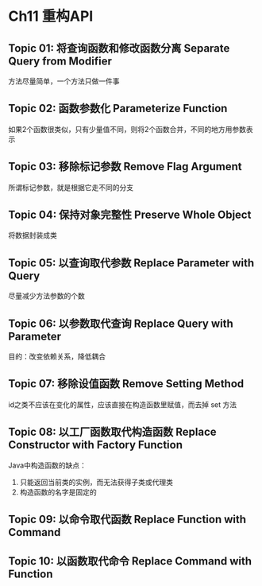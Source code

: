 # Ch11 重构API

## Topic 01: 将查询函数和修改函数分离 Separate Query from Modifier
方法尽量简单，一个方法只做一件事

## Topic 02: 函数参数化 Parameterize Function
如果2个函数很类似，只有少量值不同，则将2个函数合并，不同的地方用参数表示

## Topic 03: 移除标记参数 Remove Flag Argument
所谓标记参数，就是根据它走不同的分支

## Topic 04: 保持对象完整性 Preserve Whole Object
将数据封装成类

## Topic 05: 以查询取代参数 Replace Parameter with Query
尽量减少方法参数的个数

## Topic 06: 以参数取代查询 Replace Query with Parameter
目的：改变依赖关系，降低耦合

## Topic 07: 移除设值函数 Remove Setting Method
id之类不应该在变化的属性，应该直接在构造函数里赋值，而去掉 set 方法

## Topic 08: 以工厂函数取代构造函数 Replace Constructor with Factory Function
Java中构造函数的缺点：
1. 只能返回当前类的实例，而无法获得子类或代理类
1. 构造函数的名字是固定的

## Topic 09: 以命令取代函数 Replace Function with Command
## Topic 10: 以函数取代命令 Replace Command with Function
